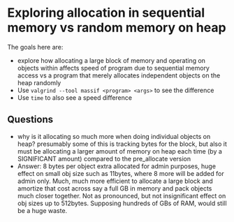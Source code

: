 # Exploring allocation in sequential memory vs random memory on heap

The goals here are:
* explore how allocating a large block of memory and operating on objects within affects speed of program due to sequential memory access vs a program that merely allocates independent objects on the heap randomly
* Use `valgrind --tool massif <program> <args>` to see the difference
* Use `time` to also see a speed difference

## Questions

* why is it allocating so much more when doing individual objects on heap? presumably some of this is tracking bytes for the block, but also it must be allocating a larger amount of memory on heap each time (by a SIGNIFICANT amount) compared to the pre_allocate version
* Answer: 8 bytes per object extra allocated for admin purposes, huge effect on small obj size such as 11bytes, where 8 more will be added for admin only. Much, much more efficient to allocate a large block and amortize that cost across say a full GB in memory and pack objects much closer together. Not as pronounced, but not insignificant effect on obj sizes up to 512bytes. Supposing hundreds of GBs of RAM, would still be a huge waste.

